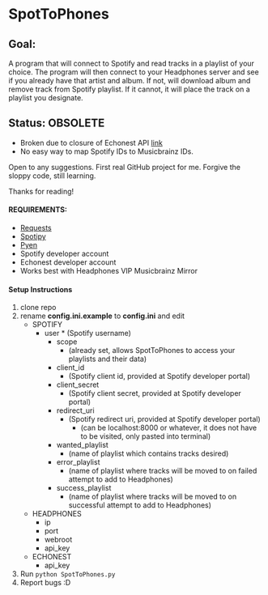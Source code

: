 # SpotToPhones

## Goal:
  A program that will connect to Spotify and read tracks in a playlist of your choice.
  The program will then connect to your Headphones server and see if you already have that artist and album.
  If not, will download album and remove track from Spotify playlist.
  If it cannot, it will place the track on a playlist you designate.

## Status: OBSOLETE
* Broken due to closure of Echonest API [link](https://developer.spotify.com/news-stories/2016/03/29/api-improvements-update/)
* No easy way to map Spotify IDs to Musicbrainz IDs.

Open to any suggestions. First real GitHub project for me.
Forgive the sloppy code, still learning.

Thanks for reading!

#### REQUIREMENTS:
* [Requests](http://docs.python-requests.org/en/latest/user/install/)
* [Spotipy](http://spotipy.readthedocs.org/en/latest/#installation)
* [Pyen](https://github.com/plamere/pyen)
* Spotify developer account
* Echonest developer account
* Works best with Headphones VIP Musicbrainz Mirror

#### Setup Instructions
1. clone repo
2. rename **config.ini.example** to **config.ini** and edit
	* SPOTIFY
	  * user
			  * (Spotify username)
		  * scope
			  * (already set, allows SpotToPhones to access your playlists and their data)
		  * client_id
			  * (Spotify client id, provided at Spotify developer portal)
		  * client_secret
			  * (Spotify client secret, provided at Spotify developer portal)
		  * redirect_uri
			  * (Spotify redirect uri, provided at Spotify developer portal)
			    * (can be localhost:8000 or whatever, it does not have to be visited, only pasted into terminal)
		  * wanted_playlist
			  * (name of playlist which contains tracks desired)
		  * error_playlist
			  * (name of playlist where tracks will be moved to on failed attempt to add to Headphones)
		  * success_playlist
			  * (name of playlist where tracks will be moved to on successful attempt to add to Headphones)
	* HEADPHONES
		* ip
		* port
		* webroot
		* api_key
	* ECHONEST
		* api_key
3. Run `python SpotToPhones.py`
4. Report bugs :D
